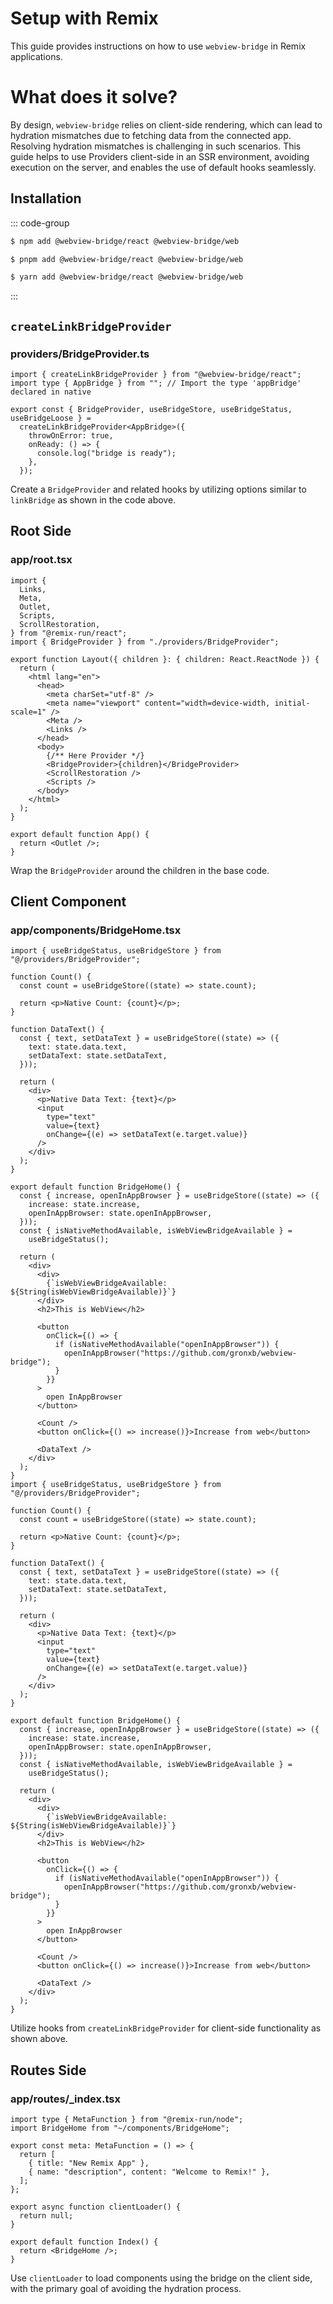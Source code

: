 # Setup with Remix
This guide provides instructions on how to use `webview-bridge` in Remix applications.

# What does it solve?
By design, `webview-bridge` relies on client-side rendering, which can lead to hydration mismatches due to fetching data from the connected app. Resolving hydration mismatches is challenging in such scenarios. This guide helps to use Providers client-side in an SSR environment, avoiding execution on the server, and enables the use of default hooks seamlessly.

## Installation

::: code-group

```sh [npm]
$ npm add @webview-bridge/react @webview-bridge/web
```

```sh [pnpm]
$ pnpm add @webview-bridge/react @webview-bridge/web
```

```sh [yarn]
$ yarn add @webview-bridge/react @webview-bridge/web
```

:::

## `createLinkBridgeProvider`
### providers/BridgeProvider.ts
```tsx
import { createLinkBridgeProvider } from "@webview-bridge/react";
import type { AppBridge } from ""; // Import the type 'appBridge' declared in native

export const { BridgeProvider, useBridgeStore, useBridgeStatus, useBridgeLoose } =
  createLinkBridgeProvider<AppBridge>({
    throwOnError: true,
    onReady: () => {
      console.log("bridge is ready");
    },
  });
```

Create a `BridgeProvider` and related hooks by utilizing options similar to `linkBridge` as shown in the code above.

## Root Side
### app/root.tsx

```tsx
import {
  Links,
  Meta,
  Outlet,
  Scripts,
  ScrollRestoration,
} from "@remix-run/react";
import { BridgeProvider } from "./providers/BridgeProvider";

export function Layout({ children }: { children: React.ReactNode }) {
  return (
    <html lang="en">
      <head>
        <meta charSet="utf-8" />
        <meta name="viewport" content="width=device-width, initial-scale=1" />
        <Meta />
        <Links />
      </head>
      <body>
        {/** Here Provider */}
        <BridgeProvider>{children}</BridgeProvider>
        <ScrollRestoration />
        <Scripts />
      </body>
    </html>
  );
}

export default function App() {
  return <Outlet />;
}
```

Wrap the `BridgeProvider` around the children in the base code.


## Client Component
### app/components/BridgeHome.tsx
```tsx
import { useBridgeStatus, useBridgeStore } from "@/providers/BridgeProvider";

function Count() {
  const count = useBridgeStore((state) => state.count);

  return <p>Native Count: {count}</p>;
}

function DataText() {
  const { text, setDataText } = useBridgeStore((state) => ({
    text: state.data.text,
    setDataText: state.setDataText,
  }));

  return (
    <div>
      <p>Native Data Text: {text}</p>
      <input
        type="text"
        value={text}
        onChange={(e) => setDataText(e.target.value)}
      />
    </div>
  );
}

export default function BridgeHome() {
  const { increase, openInAppBrowser } = useBridgeStore((state) => ({
    increase: state.increase,
    openInAppBrowser: state.openInAppBrowser,
  }));
  const { isNativeMethodAvailable, isWebViewBridgeAvailable } =
    useBridgeStatus();

  return (
    <div>
      <div>
        {`isWebViewBridgeAvailable: ${String(isWebViewBridgeAvailable)}`}
      </div>
      <h2>This is WebView</h2>

      <button
        onClick={() => {
          if (isNativeMethodAvailable("openInAppBrowser")) {
            openInAppBrowser("https://github.com/gronxb/webview-bridge");
          }
        }}
      >
        open InAppBrowser
      </button>

      <Count />
      <button onClick={() => increase()}>Increase from web</button>

      <DataText />
    </div>
  );
}
import { useBridgeStatus, useBridgeStore } from "@/providers/BridgeProvider";

function Count() {
  const count = useBridgeStore((state) => state.count);

  return <p>Native Count: {count}</p>;
}

function DataText() {
  const { text, setDataText } = useBridgeStore((state) => ({
    text: state.data.text,
    setDataText: state.setDataText,
  }));

  return (
    <div>
      <p>Native Data Text: {text}</p>
      <input
        type="text"
        value={text}
        onChange={(e) => setDataText(e.target.value)}
      />
    </div>
  );
}

export default function BridgeHome() {
  const { increase, openInAppBrowser } = useBridgeStore((state) => ({
    increase: state.increase,
    openInAppBrowser: state.openInAppBrowser,
  }));
  const { isNativeMethodAvailable, isWebViewBridgeAvailable } =
    useBridgeStatus();

  return (
    <div>
      <div>
        {`isWebViewBridgeAvailable: ${String(isWebViewBridgeAvailable)}`}
      </div>
      <h2>This is WebView</h2>

      <button
        onClick={() => {
          if (isNativeMethodAvailable("openInAppBrowser")) {
            openInAppBrowser("https://github.com/gronxb/webview-bridge");
          }
        }}
      >
        open InAppBrowser
      </button>

      <Count />
      <button onClick={() => increase()}>Increase from web</button>

      <DataText />
    </div>
  );
}
```

Utilize hooks from `createLinkBridgeProvider` for client-side functionality as shown above.

## Routes Side
### app/routes/_index.tsx

```tsx
import type { MetaFunction } from "@remix-run/node";
import BridgeHome from "~/components/BridgeHome";

export const meta: MetaFunction = () => {
  return [
    { title: "New Remix App" },
    { name: "description", content: "Welcome to Remix!" },
  ];
};

export async function clientLoader() {
  return null;
}

export default function Index() {
  return <BridgeHome />;
}

```

Use `clientLoader` to load components using the bridge on the client side, with the primary goal of avoiding the hydration process.